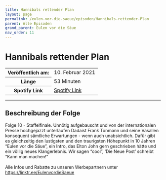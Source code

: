 ```yaml
---
title: Hannibals rettender Plan
layout: page
permalink: /eulen-vor-die-saeue/episoden/Hannibals-rettender-Plan
parent: Alle Episoden
grand_parent: Eulen vor die Säue
nav_order: 11
---
```


# Hannibals rettender Plan
<table class="resp-table dcf-table dcf-table-responsive dcf-table-bordered dcf-table-striped dcf-w-100%">
                    <tbody>
                        <tr>
                            <th scope="row">Veröffentlich am:</th>
                            <td data-label="Veröffentlich am:">10. Februar 2021</td>
                        </tr>
                        <tr>
                            <th scope="row">Länge </th>
                            <td data-label="Länge ">53 Minuten</td>
                        </tr><tr>
                                <th scope="row">Spotify Link</th>
                                <td data-label="Spotify Link"><a href="https://open.spotify.com/episode/53amUsWE6Jcz3b8MKv709w">Spotify Link</a></td>
                            </tr></tbody>
                </table>

***

## Beschreibung der Folge

<div>
Folge 10 - Staffelfinale. Unnötig aufgebauscht und von der internationalen Presse hochgejazzt unterlaufen Dadaist Frank Tonmann und seine Vasallen konsequent sämtliche Erwartungen - wenn auch unabsichtlich. Dafür gibt es gleichzeitig den lustigsten und den traurigsten Höhepunkt in 10 Jahren “Eulen vor die Säue”, ein Intro, das Elton John gern geschrieben hätte und ein völlig neues Klangerlebnis. Wir sagen “cool”,  ‘Die Neue Post’ schreibt “Kann man machen!” <br>  <br> Alle Infos und Rabatte zu unseren Werbepartnern unter <a href="https://linktr.ee/EulenvordieSaeue">https://linktr.ee/EulenvordieSaeue</a>  
</div>

